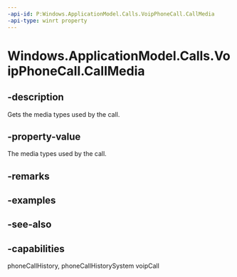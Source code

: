 ```yaml
---
-api-id: P:Windows.ApplicationModel.Calls.VoipPhoneCall.CallMedia
-api-type: winrt property
---
```


<!-- Property syntax
public Windows.ApplicationModel.Calls.VoipPhoneCallMedia CallMedia { get;  set; }
-->

# Windows.ApplicationModel.Calls.VoipPhoneCall.CallMedia

## -description
Gets the media types used by the call.

## -property-value
The media types used by the call.

## -remarks

## -examples

## -see-also


## -capabilities
phoneCallHistory, phoneCallHistorySystem
voipCall
